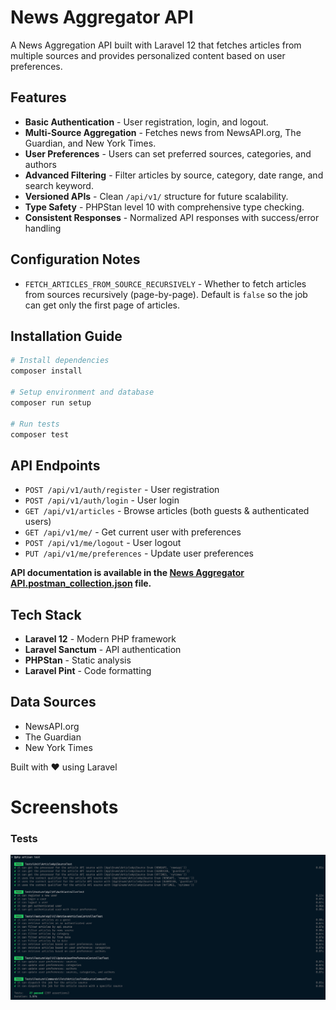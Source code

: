 # News Aggregator API

A News Aggregation API built with Laravel 12 that fetches articles from multiple sources and provides personalized content based on user preferences.

## Features

- **Basic Authentication** - User registration, login, and logout.
- **Multi-Source Aggregation** - Fetches news from NewsAPI.org, The Guardian, and New York Times.
- **User Preferences** - Users can set preferred sources, categories, and authors
- **Advanced Filtering** - Filter articles by source, category, date range, and search keyword.
- **Versioned APIs** - Clean `/api/v1/` structure for future scalability.
- **Type Safety** - PHPStan level 10 with comprehensive type checking.
- **Consistent Responses** - Normalized API responses with success/error handling

## Configuration Notes

- `FETCH_ARTICLES_FROM_SOURCE_RECURSIVELY` - Whether to fetch articles from sources recursively (page-by-page). Default is `false` so the job can get only the first page of articles.

## Installation Guide

```bash
# Install dependencies
composer install

# Setup environment and database
composer run setup

# Run tests
composer test
```

## API Endpoints

- `POST /api/v1/auth/register` - User registration
- `POST /api/v1/auth/login` - User login
- `GET /api/v1/articles` - Browse articles (both guests & authenticated users)
- `GET /api/v1/me/` - Get current user with preferences
- `POST /api/v1/me/logout` - User logout
- `PUT /api/v1/me/preferences` - Update user preferences

**API documentation is available in the [News Aggregator API.postman_collection.json](docs/News%20Aggregator%20API.postman_collection.json) file.**

## Tech Stack

- **Laravel 12** - Modern PHP framework
- **Laravel Sanctum** - API authentication
- **PHPStan** - Static analysis
- **Laravel Pint** - Code formatting

## Data Sources

- NewsAPI.org
- The Guardian
- New York Times

Built with ❤️ using Laravel

# Screenshots

### Tests

![1761499303209](image/README/1761499303209.png)
